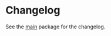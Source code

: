 # Changelog

See the [main](https://pub.dev/packages/mapsindoors_googlemaps/changelog) package for the changelog.